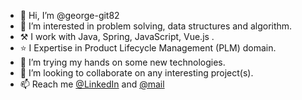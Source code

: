 - 👋 Hi, I’m @george-git82
- 👀 I’m interested in problem solving, data structures and algorithm. 
- ⚒ I work with Java, Spring, JavaScript, Vue.js .
- ⭐ I Expertise in Product Lifecycle Management (PLM) domain.
- 🌱 I’m trying my hands on some new technologies.
- 💞️ I’m looking to collaborate on any interesting project(s).
- 📫 Reach me [@LinkedIn](https://www.linkedin.com/in/abhishek-ghosh-816b4465/) and [@mail](mailto:abhi.ghosh91@gmail.com)

<!---
george-git82/george-git82 is a ✨ special ✨ repository because its `README.md` (this file) appears on your GitHub profile.
You can click the Preview link to take a look at your changes.
--->
